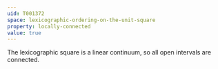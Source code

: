 ```yaml
---
uid: T001372
space: lexicographic-ordering-on-the-unit-square
property: locally-connected
value: true
---
```

The lexicographic square is a linear continuum, so all open intervals are connected.

